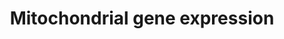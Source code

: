 ---
annotations:
- id: PW:0001333
  parent: regulatory pathway
  type: Pathway Ontology
  value: mitochondrial transcription pathway
authors:
- Dfornika
- MartijnVanIersel
- Thomas
- MaintBot
- Khanspers
- Ddigles
- Eweitz
description: Numerous nuclear-encoded genes co-ordinate the expression of genes encoded
  on the mitochondrial genome.
last-edited: 2021-05-22
ndex: d68f3538-8b61-11eb-9e72-0ac135e8bacf
organisms:
- Homo sapiens
redirect_from:
- /index.php/Pathway:WP391
- /instance/WP391
- /instance/WP391_rr117794
revision: r117794
schema-jsonld:
- '@context': https://schema.org/
  '@id': https://wikipathways.github.io/pathways/WP391.html
  '@type': Dataset
  creator:
    '@type': Organization
    name: WikiPathways
  description: Numerous nuclear-encoded genes co-ordinate the expression of genes
    encoded on the mitochondrial genome.
  keywords:
  - CAMK4
  - CREB1
  - Ca2+
  - ESRRA
  - GABPA
  - GABPB2
  - HCFC1
  - MTERF
  - MTERFD1
  - MYEF2
  - NRF1
  - POLRMT
  - PPARGC1A
  - PPARGC1B
  - PPP3CA
  - PPRC1
  - SP1
  - TFAM
  - TFB1M
  - TFB2M
  - cAMP
  - cGMP
  license: CC0
  name: Mitochondrial gene expression
seo: CreativeWork
title: Mitochondrial gene expression
wpid: WP391
---